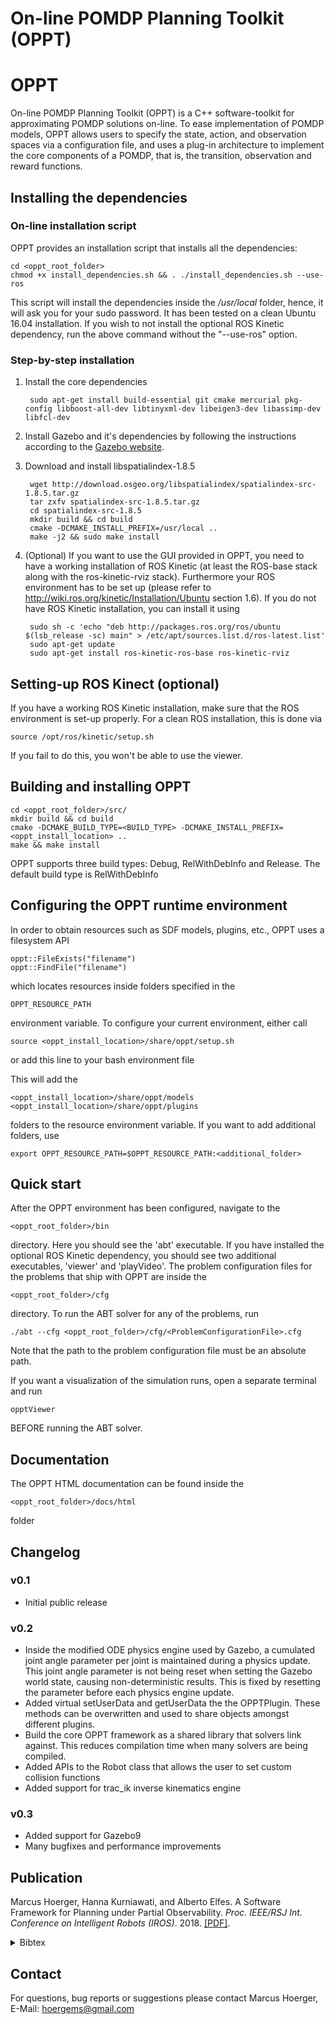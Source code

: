 On-line POMDP Planning Toolkit (OPPT)
==========================================================================

# OPPT
On-line POMDP Planning Toolkit (OPPT) is a C++ software-toolkit for approximating POMDP solutions on-line. To ease implementation of POMDP models, OPPT allows users to specify the state, action, and observation spaces via a configuration file, and uses a plug-in architecture to implement the core components of a POMDP, that is, the transition, observation and reward functions.

## Installing the dependencies

### On-line installation script
OPPT provides an installation script that installs all the dependencies:

	cd <oppt_root_folder>
	chmod +x install_dependencies.sh && . ./install_dependencies.sh --use-ros
	
This script will install the dependencies inside the */usr/local* folder, hence, it will ask you for your sudo password. It has been tested on a clean Ubuntu 16.04 installation.
If you wish to not install the optional ROS Kinetic dependency, run the above command without the "--use-ros" option.

### Step-by-step installation

1. Install the core dependencies

        sudo apt-get install build-essential git cmake mercurial pkg-config libboost-all-dev libtinyxml-dev libeigen3-dev libassimp-dev libfcl-dev
        
2. Install Gazebo and it's dependencies by following the instructions according to the [Gazebo website](http://gazebosim.org/tutorials?tut=install_ubuntu&cat=install).
        
3. Download and install libspatialindex-1.8.5

        wget http://download.osgeo.org/libspatialindex/spatialindex-src-1.8.5.tar.gz
        tar zxfv spatialindex-src-1.8.5.tar.gz
        cd spatialindex-src-1.8.5
        mkdir build && cd build
        cmake -DCMAKE_INSTALL_PREFIX=/usr/local ..
        make -j2 && sudo make install
        
4. (Optional) If you want to use the GUI provided in OPPT, you need to have a working installation of ROS Kinetic (at least the ROS-base stack along with the ros-kinetic-rviz stack). Furthermore your ROS environment has to be set up (please refer to http://wiki.ros.org/kinetic/Installation/Ubuntu section 1.6). If you do not have ROS Kinetic installation, you can install it using

        sudo sh -c 'echo "deb http://packages.ros.org/ros/ubuntu $(lsb_release -sc) main" > /etc/apt/sources.list.d/ros-latest.list'
        sudo apt-get update
        sudo apt-get install ros-kinetic-ros-base ros-kinetic-rviz
        
## Setting-up ROS Kinect (optional)
If you have a working ROS Kinetic installation, make sure that the ROS environment is set-up properly.
For a clean ROS installation, this is done via

    source /opt/ros/kinetic/setup.sh
    
If you fail to do this, you won't be able to use the viewer.        

## Building and installing OPPT

    cd <oppt_root_folder>/src/
    mkdir build && cd build
    cmake -DCMAKE_BUILD_TYPE=<BUILD_TYPE> -DCMAKE_INSTALL_PREFIX=<oppt_install_location> ..
    make && make install

OPPT supports three build types: Debug, RelWithDebInfo and Release. The default build type is RelWithDebInfo

## Configuring the OPPT runtime environment

In order to obtain resources such as SDF models, plugins, etc., OPPT uses a filesystem API

    oppt::FileExists("filename")
    oppt::FindFile("filename")
    
which locates resources inside folders specified in the 

    OPPT_RESOURCE_PATH
    
environment variable. To configure your current environment, either call

    source <oppt_install_location>/share/oppt/setup.sh
    
or add this line to your bash environment file
    
This will add the 

    <oppt_install_location>/share/oppt/models
    <oppt_install_location>/share/oppt/plugins

folders to the resource environment variable. If you want to add additional folders, use

    export OPPT_RESOURCE_PATH=$OPPT_RESOURCE_PATH:<additional_folder>

## Quick start 

After the OPPT environment has been configured, navigate to the

    <oppt_root_folder>/bin
    
directory. Here you should see the 'abt' executable. If you have installed the optional ROS Kinetic dependency, you should see two additional executables, 'viewer' and 'playVideo'.
The problem configuration files for the problems that ship with OPPT are inside the

    <oppt_root_folder>/cfg
    
directory. To run the ABT solver for any of the problems, run

    ./abt --cfg <oppt_root_folder>/cfg/<ProblemConfigurationFile>.cfg
    
Note that the path to the problem configuration file must be an absolute path.

If you want a visualization of the simulation runs, open a separate terminal and run

    opptViewer
    
BEFORE running the ABT solver.

## Documentation        

The OPPT HTML documentation can be found inside the 

	<oppt_root_folder>/docs/html
	
folder

## Changelog
### v0.1
* Initial public release

### v0.2
* Inside the modified ODE physics engine used by Gazebo, a cumulated joint angle parameter per joint is maintained during a physics update. This joint angle parameter is not being reset when setting the Gazebo world state, causing non-deterministic results. This is fixed by resetting the parameter before each physics engine update.
* Added virtual setUserData and getUserData the the OPPTPlugin. These methods can be overwritten and used to share objects amongst different plugins.
* Build the core OPPT framework as a shared library that solvers link against. This reduces compilation time when many solvers are being compiled.
* Added APIs to the Robot class that allows the user to set custom collision functions
* Added support for trac_ik inverse kinematics engine

### v0.3
* Added support for Gazebo9
* Many bugfixes and performance improvements

## Publication
Marcus Hoerger, Hanna Kurniawati, and Alberto Elfes. A Software Framework for Planning under Partial Observability. *Proc. IEEE/RSJ Int. Conference on Intelligent Robots (IROS)*. 2018. [[PDF]](http://rdl.cecs.anu.edu.au/papers/iros18_oppt.pdf).

<details><summary>Bibtex</summary>
<p>

```
@inproceedings{hoerger18:OPPT,
  title={A Software Framework for Planning Under Partial Observability},
  author={Hoerger, Marcus and Kurniawati, Hanna and Elfes, Alberto},
  booktitle={Proc. IEEE/RSJ International Conference on Intelligent Robots and Systems (IROS)},
  pages={1--9},
  year={2018},
  organization={IEEE}
}
```

</p>
</details>

## Contact
For questions, bug reports or suggestions please contact
Marcus Hoerger, E-Mail: hoergems@gmail.com 
